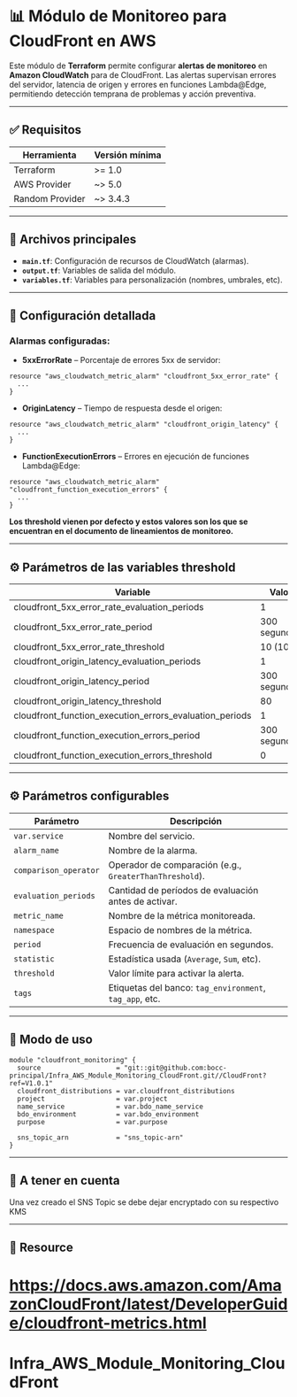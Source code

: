 # 📊 Módulo de Monitoreo para CloudFront en AWS

Este módulo de **Terraform** permite configurar **alertas de monitoreo** en **Amazon CloudWatch** para de CloudFront. Las alertas supervisan errores del servidor, latencia de origen y errores en funciones Lambda@Edge, permitiendo detección temprana de problemas y acción preventiva.

---

## ✅ Requisitos

| Herramienta     | Versión mínima |
| --------------- | -------------- |
| Terraform       | >= 1.0         |
| AWS Provider    | ~> 5.0         |
| Random Provider | ~> 3.4.3       |

---

## 📁 Archivos principales

- **`main.tf`**: Configuración de recursos de CloudWatch (alarmas).
- **`output.tf`**: Variables de salida del módulo.
- **`variables.tf`**: Variables para personalización (nombres, umbrales, etc).

---

## 🔧 Configuración detallada

### Alarmas configuradas:

- **5xxErrorRate** – Porcentaje de errores 5xx de servidor:

```hcl
resource "aws_cloudwatch_metric_alarm" "cloudfront_5xx_error_rate" {
  ...
}
```

- **OriginLatency** – Tiempo de respuesta desde el origen:

```hcl
resource "aws_cloudwatch_metric_alarm" "cloudfront_origin_latency" {
  ...
}
```

- **FunctionExecutionErrors** – Errores en ejecución de funciones Lambda@Edge:

```hcl
resource "aws_cloudwatch_metric_alarm" "cloudfront_function_execution_errors" {
  ...
}
```

**Los threshold vienen por defecto y estos valores son los que se encuentran en el documento de lineamientos de monitoreo.**

---

## ⚙️ Parámetros de las variables threshold

| Variable                                                  | Valor        |
| --------------------------------------------------------- | ------------ |
| cloudfront_5xx_error_rate_evaluation_periods              | 1            |
| cloudfront_5xx_error_rate_period                          | 300 segundos |
| cloudfront_5xx_error_rate_threshold                       | 10 (10%)     |
| cloudfront_origin_latency_evaluation_periods              | 1            |
| cloudfront_origin_latency_period                          | 300 segundos |
| cloudfront_origin_latency_threshold                       | 80           |
| cloudfront_function_execution_errors_evaluation_periods   | 1            |
| cloudfront_function_execution_errors_period               | 300 segundos |
| cloudfront_function_execution_errors_threshold            | 0            |


---

## ⚙️ Parámetros configurables

| Parámetro             | Descripción                                             |
| --------------------- | ------------------------------------------------------- |
| `var.service`         | Nombre del servicio.                                    |
| `alarm_name`          | Nombre de la alarma.                                    |
| `comparison_operator` | Operador de comparación (e.g., `GreaterThanThreshold`). |
| `evaluation_periods`  | Cantidad de períodos de evaluación antes de activar.    |
| `metric_name`         | Nombre de la métrica monitoreada.                       |
| `namespace`           | Espacio de nombres de la métrica.                       |
| `period`              | Frecuencia de evaluación en segundos.                   |
| `statistic`           | Estadística usada (`Average`, `Sum`, etc).              |
| `threshold`           | Valor límite para activar la alerta.                    |
| `tags`                | Etiquetas del banco: `tag_environment`, `tag_app`, etc. |

---

## 🧪 Modo de uso

```hcl
module "cloudfront_monitoring" {
  source                   = "git::git@github.com:bocc-principal/Infra_AWS_Module_Monitoring_CloudFront.git//CloudFront?ref=V1.0.1"
  cloudfront_distributions = var.cloudfront_distributions
  project                  = var.project
  name_service             = var.bdo_name_service
  bdo_environment          = var.bdo_environment
  purpose                  = var.purpose

  sns_topic_arn            = "sns_topic-arn"
}
```

---

## 🧪 A tener en cuenta

Una vez creado el SNS Topic se debe dejar encryptado con su respectivo KMS

---

## 📝 Resource

# https://docs.aws.amazon.com/AmazonCloudFront/latest/DeveloperGuide/cloudfront-metrics.html

# Infra_AWS_Module_Monitoring_CloudFront

